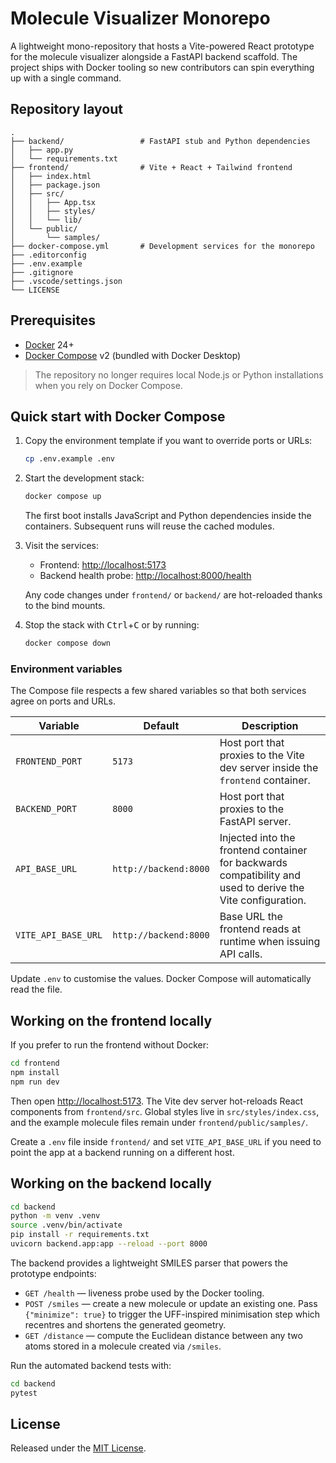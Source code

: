 # Molecule Visualizer Monorepo

A lightweight mono-repository that hosts a Vite-powered React prototype for the molecule visualizer alongside a FastAPI backend scaffold. The project ships with Docker tooling so new contributors can spin everything up with a single command.

## Repository layout

```
.
├── backend/                 # FastAPI stub and Python dependencies
│   ├── app.py
│   └── requirements.txt
├── frontend/                # Vite + React + Tailwind frontend
│   ├── index.html
│   ├── package.json
│   ├── src/
│   │   ├── App.tsx
│   │   ├── styles/
│   │   └── lib/
│   └── public/
│       └── samples/
├── docker-compose.yml       # Development services for the monorepo
├── .editorconfig
├── .env.example
├── .gitignore
├── .vscode/settings.json
└── LICENSE
```

## Prerequisites

- [Docker](https://docs.docker.com/get-docker/) 24+
- [Docker Compose](https://docs.docker.com/compose/) v2 (bundled with Docker Desktop)

> The repository no longer requires local Node.js or Python installations when you rely on Docker Compose.

## Quick start with Docker Compose

1. Copy the environment template if you want to override ports or URLs:

   ```bash
   cp .env.example .env
   ```

2. Start the development stack:

   ```bash
   docker compose up
   ```

   The first boot installs JavaScript and Python dependencies inside the containers. Subsequent runs will reuse the cached modules.

3. Visit the services:

   - Frontend: [http://localhost:5173](http://localhost:5173)
   - Backend health probe: [http://localhost:8000/health](http://localhost:8000/health)

   Any code changes under `frontend/` or `backend/` are hot-reloaded thanks to the bind mounts.

4. Stop the stack with <kbd>Ctrl</kbd>+<kbd>C</kbd> or by running:

   ```bash
   docker compose down
   ```

### Environment variables

The Compose file respects a few shared variables so that both services agree on ports and URLs.

| Variable | Default | Description |
| --- | --- | --- |
| `FRONTEND_PORT` | `5173` | Host port that proxies to the Vite dev server inside the `frontend` container. |
| `BACKEND_PORT` | `8000` | Host port that proxies to the FastAPI server. |
| `API_BASE_URL` | `http://backend:8000` | Injected into the frontend container for backwards compatibility and used to derive the Vite configuration. |
| `VITE_API_BASE_URL` | `http://backend:8000` | Base URL the frontend reads at runtime when issuing API calls. |

Update `.env` to customise the values. Docker Compose will automatically read the file.

## Working on the frontend locally

If you prefer to run the frontend without Docker:

```bash
cd frontend
npm install
npm run dev
```

Then open [http://localhost:5173](http://localhost:5173). The Vite dev server hot-reloads React components from `frontend/src`. Global styles live in `src/styles/index.css`, and the example molecule files remain under `frontend/public/samples/`.

Create a `.env` file inside `frontend/` and set `VITE_API_BASE_URL` if you need to point the app at a backend running on a different host.

## Working on the backend locally

```bash
cd backend
python -m venv .venv
source .venv/bin/activate
pip install -r requirements.txt
uvicorn backend.app:app --reload --port 8000
```

The backend provides a lightweight SMILES parser that powers the prototype
endpoints:

- `GET /health` — liveness probe used by the Docker tooling.
- `POST /smiles` — create a new molecule or update an existing one. Pass
  `{"minimize": true}` to trigger the UFF-inspired minimisation step which
  recentres and shortens the generated geometry.
- `GET /distance` — compute the Euclidean distance between any two atoms stored
  in a molecule created via `/smiles`.

Run the automated backend tests with:

```bash
cd backend
pytest
```

## License

Released under the [MIT License](./LICENSE).
